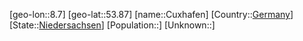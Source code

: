 ﻿---
location: [53.87,8.7]
type: City
tags:
- geo/City


SpocWebEntityId: 29691
isDeleted: false
confidential: public

---
[geo-lon::8.7]
[geo-lat::53.87]
[name::Cuxhafen]
[Country::[Germany](geo/Continent/Europe/Germany.md)]
[State::[Niedersachsen](geo/Continent/Europe/Germany/Niedersachsen.md)]
[Population::]
[Unknown::]

